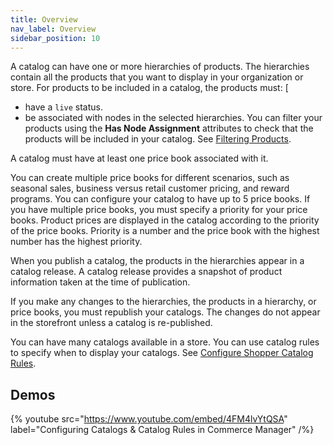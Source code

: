 ```yaml
---
title: Overview
nav_label: Overview
sidebar_position: 10
---
```


A catalog can have one or more hierarchies of products. The hierarchies contain all the products that you want to display in your organization or store. For products to be included in a catalog, the products must:
[
- have a `live` status.
- be associated with nodes in the selected hierarchies. You can filter your products using the **Has Node Assignment** attributes to check that the products will be included in your catalog. See [Filtering Products](/docs/pxm/products/pxm-products-commerce-manager/filter-products).

A catalog must have at least one price book associated with it. 

You can create multiple price books for different scenarios, such as seasonal sales, business versus retail customer pricing, and reward programs. You can configure your catalog to have up to 5 price books. If you have multiple price books, you must specify a priority for your price books. Product prices are displayed in the catalog according to the priority of the price books. Priority is a number and the price book with the highest number has the highest priority. 

When you publish a catalog, the products in the hierarchies appear in a catalog release. A catalog release provides a snapshot of product information taken at the time of publication.

If you make any changes to the hierarchies, the products in a hierarchy, or price books, you must republish your catalogs. The changes do not appear in the storefront unless a catalog is re-published.

You can have many catalogs available in a store. You can use catalog rules to specify when to display your catalogs. See [Configure Shopper Catalog Rules](/docs/pxm/catalogs/catalogs-cm/catalog-rules).

## Demos

{% youtube src="https://www.youtube.com/embed/4FM4lvYtQSA" label="Configuring Catalogs & Catalog Rules in Commerce Manager" /%}
